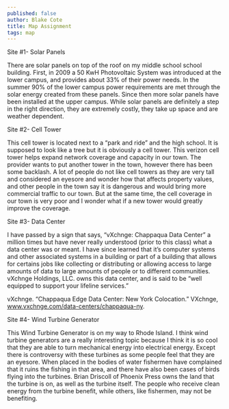 ```yaml
---
published: false
author: Blake Cote
title: Map Assignment
tags: map
---
```

Site #1- Solar Panels

There are solar panels on top of the roof on my middle school school building. First, in 2009 a 50 KwH Photovoltaic System was introduced at the lower campus, and provides about 33% of their power needs. In the summer 90% of the lower campus power requirements are met through the solar energy created from these panels. Since then more solar panels have been installed at the upper campus. While solar panels are definitely a step in the right direction, they are extremely costly, they take up space and are weather dependent.


Site #2- Cell Tower

This cell tower is located next to a “park and ride” and the high school. It is supposed to look like a tree but it is obviously a cell tower. This verizon cell tower helps expand network coverage and capacity in our town. The provider wants to put another tower in the town, however there has been some backlash. A lot of people do not like cell towers as they are very tall and considered an eyesore and wonder how that affects property values, and other people in the town say it is dangerous and would bring more commercial traffic to our town. But at the same time, the cell coverage in our town is very poor and I wonder what if a new tower would greatly improve the coverage. 

Site #3- Data Center

I have passed by a sign that says, “vXchnge: Chappaqua Data Center” a million times but have never really understood (prior to this class) what a data center was or meant. I have since learned that it’s computer systems and other associated systems in a building or part of a building that allows for certains jobs like collecting or distributing or allowing access to large amounts of data to large amounts of people or to different communities. vXchnge Holdings, LLC. owns this data center, and is said to be “well equipped to support your lifeline services.”

vXchnge. “Chappaqua Edge Data Center: New York Colocation.” VXchnge, www.vxchnge.com/data-centers/chappaqua-ny.

Site #4- Wind Turbine Generator

This Wind Turbine Generator is on my way to Rhode Island. I think wind turbine generators are a really interesting topic because I think it is so cool that they are able to turn mechanical energy into electrical energy. Except there is controversy with these turbines as some people feel that they are an eyesore. When placed in the bodies of water fishermen have complained that it ruins the fishing in that area, and there have also been cases of birds flying into the turbines. Brian Driscoll of Phoenix Press owns the land that the turbine is on, as well as the turbine itself. The people who receive clean energy from the turbine benefit, while others, like fishermen, may not be benefiting.

